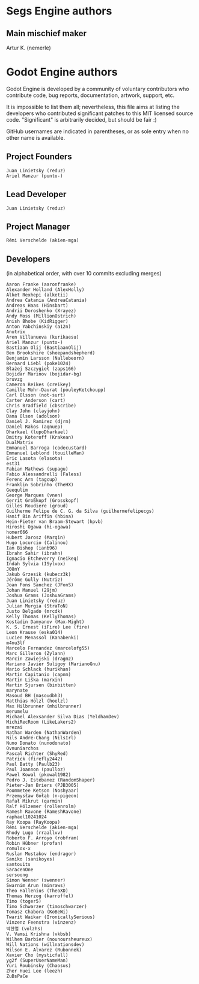 # Segs Engine authors

## Main mischief maker
  Artur K. (nemerle)

# Godot Engine authors

Godot Engine is developed by a community of voluntary contributors who
contribute code, bug reports, documentation, artwork, support, etc.

It is impossible to list them all; nevertheless, this file aims at listing
the developers who contributed significant patches to this MIT licensed
source code. "Significant" is arbitrarily decided, but should be fair :)

GitHub usernames are indicated in parentheses, or as sole entry when no other
name is available.

## Project Founders

    Juan Linietsky (reduz)
    Ariel Manzur (punto-)

## Lead Developer

    Juan Linietsky (reduz)

## Project Manager

    Rémi Verschelde (akien-mga)

## Developers

(in alphabetical order, with over 10 commits excluding merges)

    Aaron Franke (aaronfranke)
    Alexander Holland (AlexHolly)
    Alket Rexhepi (alketii)
    Andrea Catania (AndreaCatania)
    Andreas Haas (Hinsbart)
    Andrii Doroshenko (Xrayez)
    Andy Moss (MillionOstrich)
    Anish Bhobe (KidRigger)
    Anton Yabchinskiy (a12n)
    Anutrix
    Aren Villanueva (kurikaesu)
    Ariel Manzur (punto-)
    Bastiaan Olij (BastiaanOlij)
    Ben Brookshire (sheepandshepherd)
    Benjamin Larsson (Nallebeorn)
    Bernard Liebl (poke1024)
    Błażej Szczygieł (zaps166)
    Bojidar Marinov (bojidar-bg)
    bruvzg
    Cameron Reikes (creikey)
    Camille Mohr-Daurat (pouleyKetchoupp)
    Carl Olsson (not-surt)
    Carter Anderson (cart)
    Chris Bradfield (cbscribe)
    Clay John (clayjohn)
    Dana Olson (adolson)
    Daniel J. Ramirez (djrm)
    Daniel Rakos (aqnuep)
    Dharkael (lupoDharkael)
    Dmitry Koteroff (Krakean)
    DualMatrix
    Emmanuel Barroga (codecustard)
    Emmanuel Leblond (touilleMan)
    Eric Lasota (elasota)
    est31
    Fabian Mathews (supagu)
    Fabio Alessandrelli (Faless)
    Ferenc Arn (tagcup)
    Franklin Sobrinho (TheHX)
    Geequlim
    George Marques (vnen)
    Gerrit Großkopf (Grosskopf)
    Gilles Roudiere (groud)
    Guilherme Felipe de C. G. da Silva (guilhermefelipecgs)
    Hanif Bin Ariffin (hbina)
    Hein-Pieter van Braam-Stewart (hpvb)
    Hiroshi Ogawa (hi-ogawa)
    homer666
    Hubert Jarosz (Marqin)
    Hugo Locurcio (Calinou)
    Ian Bishop (ianb96)
    Ibrahn Sahir (ibrahn)
    Ignacio Etcheverry (neikeq)
    Indah Sylvia (ISylvox)
    J08nY
    Jakub Grzesik (kubecz3k)
    Jérôme Gully (Nutriz)
    Joan Fons Sanchez (JFonS)
    Johan Manuel (29jm)
    Joshua Grams (JoshuaGrams)
    Juan Linietsky (reduz)
    Julian Murgia (StraToN)
    Justo Delgado (mrcdk)
    Kelly Thomas (KellyThomas)
    Kostadin Damyanov (Max-Might)
    K. S. Ernest (iFire) Lee (fire)
    Leon Krause (eska014)
    Lucien Menassol (Kanabenki)
    m4nu3lf
    Marcelo Fernandez (marcelofg55)
    Marc Gilleron (Zylann)
    Marcin Zawiejski (dragmz)
    Mariano Javier Suligoy (MarianoGnu)
    Mario Schlack (hurikhan)
    Martin Capitanio (capnm)
    Martin Liška (marxin)
    Martin Sjursen (binbitten)
    marynate
    Masoud BH (masoudbh3)
    Matthias Hölzl (hoelzl)
    Max Hilbrunner (mhilbrunner)
    merumelu
    Michael Alexsander Silva Dias (YeldhamDev)
    MichiRecRoom (LikeLakers2)
    mrezai
    Nathan Warden (NathanWarden)
    Nils André-Chang (NilsIrl)
    Nuno Donato (nunodonato)
    Ovnuniarchos
    Pascal Richter (ShyRed)
    Patrick (firefly2442)
    Paul Batty (Paulb23)
    Paul Joannon (paulloz)
    Pawel Kowal (pkowal1982)
    Pedro J. Estébanez (RandomShaper)
    Pieter-Jan Briers (PJB3005)
    Poommetee Ketson (Noshyaar)
    Przemysław Gołąb (n-pigeon)
    Rafał Mikrut (qarmin)
    Ralf Hölzemer (rollenrolm)
    Ramesh Ravone (RameshRavone)
    raphael10241024
    Ray Koopa (RayKoopa)
    Rémi Verschelde (akien-mga)
    Rhody Lugo (rraallvv)
    Roberto F. Arroyo (robfram)
    Robin Hübner (profan)
    romulox-x
    Ruslan Mustakov (endragor)
    Saniko (sanikoyes)
    santouits
    SaracenOne
    sersoong
    Simon Wenner (swenner)
    Swarnim Arun (minraws)
    Theo Hallenius (TheoXD)
    Thomas Herzog (karroffel)
    Timo (toger5)
    Timo Schwarzer (timoschwarzer)
    Tomasz Chabora (KoBeWi)
    Twarit Waikar (IronicallySerious)
    Vinzenz Feenstra (vinzenz)
    박한얼 (volzhs)
    V. Vamsi Krishna (vkbsb)
    Wilhem Barbier (nounoursheureux)
    Will Nations (willnationsdev)
    Wilson E. Alvarez (Rubonnek)
    Xavier Cho (mysticfall)
    yg2f (SuperUserNameMan)
    Yuri Roubinsky (Chaosus)
    Zher Huei Lee (leezh)
    ZuBsPaCe
